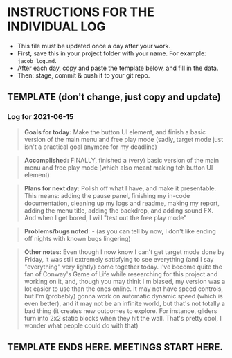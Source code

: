 # INSTRUCTIONS FOR THE INDIVIDUAL LOG
* This file must be updated once a day after your work.
* First, save this in your project folder with your name. For example: `jacob_log.md`.
* After each day, copy and paste the template below, and fill in the data.
* Then: stage, commit & push it to your git repo.

## TEMPLATE (don't change, just copy and update)

### Log for 2021-06-15

> **Goals for today:** Make the button UI element, and finish a basic version of the main menu and free play mode (sadly, target mode just isn't a practical goal anymore for my deadline)

> **Accomplished:** FINALLY, finished a (very) basic version of the main menu and free play mode (which also meant making teh button UI element)

> **Plans for next day:** Polish off what I have, and make it presentable. This means: adding the pause panel, finishing my in-code documentation, cleaning up my logs and readme, making my report, adding the menu title, adding the backdrop, and adding sound FX. And when I get bored, I will "test out the free play mode"

> **Problems/bugs noted:** - (as you can tell by now, I don't like ending off nights with known bugs lingering)

> **Other notes:** Even though I now know I can't get target mode done by Friday, it was still extremely satisfying to see everything (and I say "everything" very lightly) come together today. I've become quite the fan of Conway's Game of Life while researching for this project and working on it, and, though you may think I'm biased, my version was a lot easier to use than the ones online. It may not have speed controls, but I'm (probably) gonna work on automatic dynamic speed (which is even better), and it may not be an infinite world, but that's not totally a bad thing (it creates new outcomes to explore. For instance, gliders turn into 2x2 static blocks when they hit the wall. That's pretty cool, I wonder what people could do with that)

## TEMPLATE ENDS HERE. MEETINGS START HERE.
